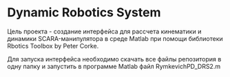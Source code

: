 # Dynamic Robotics System

Цель проекта - создание интерфейса для рассчета кинематики и динамики SCARA-манипулятора в среде Matlab при помощи библиотеки Rbotics Toolbox by Peter Corke.

Для запуска интерфейса необходимо скачать все файлы репозитория в одну папку и запустить в программе Matlab файл RymkevichPD_DRS2.m
